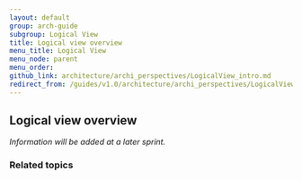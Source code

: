 ```yaml
---
layout: default
group: arch-guide
subgroup: Logical View
title: Logical view overview
menu_title: Logical View
menu_node: parent
menu_order: 
github_link: architecture/archi_perspectives/LogicalView_intro.md
redirect_from: /guides/v1.0/architecture/archi_perspectives/LogicalView_intro.html
---
```



<h2>Logical view overview</h2>
<i>Information will be added at a later sprint.</i>



<h3>Related topics</h3>

